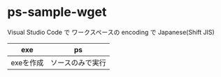 # ps-sample-wget
Visual Studio Code で ワークスペースの encoding で Japanese(Shift JIS)

|exe|ps|
|-|-|
|exeを作成|ソースのみで実行|

